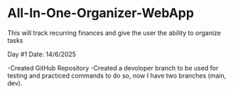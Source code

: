 # All-In-One-Organizer-WebApp
This will track recurring finances and give the user the ability to organize tasks

Day #1  Date: 14/6/2025

-Created GitHub Repository
-Created a devoloper branch to be used for testing and practiced commands to do so,
now I have two branches (main, dev).

